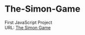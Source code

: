 # The-Simon-Game
First JavaScript Project<br>
URL: [The Simon Game](https://2802harsh.github.io/The-Simon-Game/)
